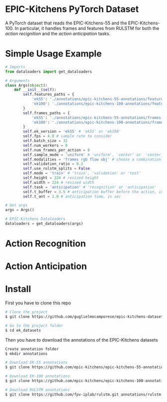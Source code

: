 # EPIC-Kitchens PyTorch Dataset

A PyTorch dataset that reads the EPIC-Kitchens-55 and the EPIC-Kitchens-100.
In particular, it handles frames and features from RULSTM for both the *action recignition* and the *action anticipation* tasks.

# Simple Usage Example

```python
# Imports
from dataloaders import get_dataloaders

# Arguments
class Args(object):
    def __init__(self):
        self.features_paths = {
            'ek55': './annotations/epic-kitchens-55-annotations/features',
            'ek100': './annotations/epic-kitchens-100-annotations/features',
        }
        self.frames_paths = {
            'ek55': './annotations/epic-kitchens-55-annotations/frames',
            'ek100': './annotations/epic-kitchens-100-annotations/frames',
        }
        self.ek_version = 'ek55' # 'ek55' or 'ek100'
        self.fps = 4.0 # sample rate to consider
        self.batch_size = 32
        self.num_workers = 0
        self.num_frames_per_action = 8
        self.sample_mode = 'uniform' # 'uniform', 'center' or  'center_hard'
        self.modalities = 'frames rgb flow obj' # choose a combination of the inputs
        self.validation_ratio = 0.2
        self.use_rulstm_splits = False
        self.mode = 'train' # 'train', 'validation' or 'test'
        self.height = 224 # resized height
        self.width = 224 # resized width
        self.task = 'anticipation' # 'recognition' or 'anticipation'
        self.t_buffer = 3.5 # anticipation buffer before the action, in sec
        self.t_ant = 1.0 # anticipation time, in sec

# Get args
args = Args()

# EPIC-Kitchens Dataloaders
dataloaders = get_dataloaders(args)
```
# Action Recognition

# Action Anticipation

# Install

First you have to clone this repo

```sh
# Clone the project
$ git clone https://github.com/guglielmocamporese/epic-kitchens-dataset-pytorch.git ek_datasets

# Go to the project folder
$ cd ek_datasets
```

Then you have to download the annotations of the EPIC-Kitchens datasets

```sh
Create annotation folder
$ mkdir annotations

# Download EK-55 annotations
$ git clone https://github.com/epic-kitchens/epic-kitchens-55-annotations.git annotations/epic-kitchens-55-annotations

# Download EK-100 annotations
$ git clone https://github.com/epic-kitchens/epic-kitchens-100-annotations.git annotations/epic-kitchens-100-annotations

# Download RULSTM annotations
$ git clone https://github.com/fpv-iplab/rulstm.git annotations/rulstm

```
